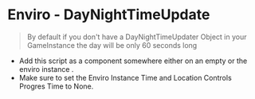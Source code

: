 # Enviro - DayNightTimeUpdate

> By default if you don't have a DayNightTimeUpdater Object in your GameInstance the day will be only 60 seconds long

- Add this script as a component somewhere either on an empty or the enviro instance .  
- Make sure to set the Enviro Instance Time and Location Controls Progres Time to None.  